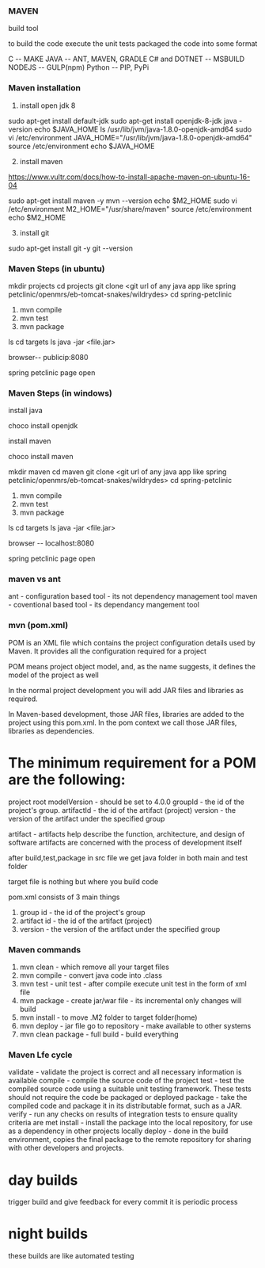 ### MAVEN

build tool

to build the code
execute the unit tests
packaged the code into some format

C -- MAKE
JAVA -- ANT, MAVEN, GRADLE
C# and DOTNET -- MSBUILD
NODEJS -- GULP(npm)
Python -- PIP, PyPi

### Maven installation

1. install open jdk 8

sudo apt-get install default-jdk
sudo apt-get install openjdk-8-jdk
java -version
echo $JAVA_HOME
ls /usr/lib/jvm/java-1.8.0-openjdk-amd64
sudo vi /etc/environment
JAVA_HOME="/usr/lib/jvm/java-1.8.0-openjdk-amd64"
source /etc/environment
echo $JAVA_HOME

2. install maven

https://www.vultr.com/docs/how-to-install-apache-maven-on-ubuntu-16-04

sudo apt-get install maven -y
mvn --version
echo $M2_HOME
sudo vi /etc/environment
M2_HOME="/usr/share/maven"
source /etc/environment
echo $M2_HOME

3. install git

sudo apt-get install git -y
git --version


### Maven Steps (in ubuntu)

mkdir projects
cd projects
git clone <git url of any java app like spring petclinic/openmrs/eb-tomcat-snakes/wildrydes>
cd spring-petclinic
1. mvn compile
2. mvn test
3. mvn package


ls
cd targets
ls
java -jar <file.jar>

browser-- publicip:8080

spring petclinic page open

### Maven Steps (in windows)

install java

choco install openjdk

install maven 

choco install maven

mkdir maven
cd maven
git clone <git url of any java app like spring petclinic/openmrs/eb-tomcat-snakes/wildrydes>
cd spring-petclinic
1. mvn compile
2. mvn test
3. mvn package


ls
cd targets
ls
java -jar <file.jar>

browser -- localhost:8080

spring petclinic page open

### maven vs ant

ant - configuration based tool
    - its not dependency management tool
maven - coventional based tool
      - its dependancy mangement tool

### mvn (pom.xml)

POM is an XML file which contains the project configuration details used by Maven. 
It provides all the configuration required for a project

POM means project object model, and, as the name suggests, it defines the model of the project as well

In the normal project development you will add JAR files and libraries as required. 

In Maven-based development, those JAR files, libraries are added to the project using this pom.xml. 
In the pom context we call those JAR files, libraries as dependencies.

# The minimum requirement for a POM are the following:

project root
modelVersion - should be set to 4.0.0
groupId - the id of the project's group.
artifactId - the id of the artifact (project)
version - the version of the artifact under the specified group
 

 artifact - artifacts help describe the function, architecture, and design of software
            artifacts are concerned with the process of development itself
 
 
 after build,test,package in src file we get java folder in both main and test folder

target file is nothing but where you build code

 pom.xml consists of 3 main things

 1. group id - the id of the project's group
 2. artifact id - the id of the artifact (project)
 3. version - the version of the artifact under the specified group


### Maven commands

1. mvn clean - which remove all your target files
2. mvn compile - convert java code into .class
3. mvn test - unit test
             - after compile execute unit test in the form of xml file
4. mvn package - create jar/war file
                - its incremental only changes will build
5. mvn install - to move .M2 folder to target folder(home)
6. mvn deploy - jar file go to repository
              - make available to other systems
7. mvn clean package - full build
                     - build everything


### Maven Lfe cycle
validate - validate the project is correct and all necessary information is available
compile - compile the source code of the project
test - test the compiled source code using a suitable unit testing framework. These tests should not require the code be packaged or deployed
package - take the compiled code and package it in its distributable format, such as a JAR.
verify - run any checks on results of integration tests to ensure quality criteria are met
install - install the package into the local repository, for use as a dependency in other projects locally
deploy - done in the build environment, copies the final package to the remote repository for sharing with other developers and projects.


# day builds 

trigger build and give feedback for every commit
it is periodic process

# night builds

these builds are like automated testing


